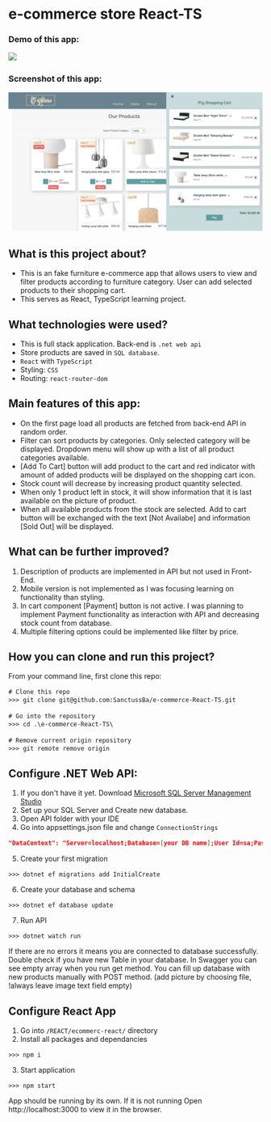 # e-commerce store React-TS

### Demo of this app:
![](https://github.com/SanctussBa/e-commerce-React-TS/blob/master/demo.gif?raw=true)

### Screenshot of this app:
![](https://github.com/SanctussBa/e-commerce-React-TS/blob/master/screenshot2.jpg?raw=true)

## What is this project about?

* This is an fake furniture e-commerce app that allows users to view and filter products according to furniture category. 
User can add selected products to their shopping cart.
* This serves as React, TypeScript learning project. 

## What technologies were used?

* This is full stack application. Back-end is `.net web api`
* Store products are saved in `SQL database`. 
* `React` with `TypeScript`
* Styling: `CSS`
* Routing: `react-router-dom`

## Main features of this app:

* On the first page load all products are fetched from back-end API in random order. 
* Filter can sort products by categories. Only selected category will be displayed. Dropdown menu will show up with a list of all product categories available.
* [Add To Cart] button will add product to the cart and red indicator with amount of added products will be displayed on the shopping cart icon.
* Stock count will decrease by increasing product quantity selected. 
* When only 1 product left in stock, it will show information that it is last available on the picture of product.
* When all available products from the stock are selected. Add to cart button will be exchanged with the text [Not Availabe] and information [Sold Out] will be displayed.

## What can be further improved?

1. Description of products are implemented in API but not used in Front-End. 
2. Mobile version is not implemented as I was focusing learning on functionality than styling.
4. In cart component [Payment] button is not active. I was planning to implement Payment functionality 
as interaction with API and decreasing stock count from database.
5. Multiple filtering options could be implemented like filter by price.

## How you can clone and run this project?

From your command line, first clone this repo:

```
# Clone this repo
>>> git clone git@github.com:SanctussBa/e-commerce-React-TS.git

# Go into the repository
>>> cd .\e-commerce-React-TS\

# Remove current origin repository
>>> git remote remove origin

```

## Configure .NET Web API:

1. If you don't have it yet. Download [Microsoft SQL Server Management Studio](https://learn.microsoft.com/en-us/sql/ssms/download-sql-server-management-studio-ssms?view=sql-server-ver16#download-ssms)
2. Set up your SQL Server and Create new database.
3. Open API folder with your IDE
4. Go into appsettings.json file and change `ConnectionStrings`
```json
"DataContext": "Server=localhost;Database=[your DB name];User Id=sa;Password=[your password];TrustServerCertificate=True"
```
5. Create your first migration
```
>>> dotnet ef migrations add InitialCreate
```
6. Create your database and schema
```
>>> dotnet ef database update
```
7. Run API
```
>>> dotnet watch run
```
If there are no errors it means you are connected to database successfully. Double check if you have new Table in your database. In Swagger you can see empty array when you run get method.
You can fill up database with new products manually with POST method. (add picture by choosing file, !always leave image text field empty)


## Configure React App

1. Go into `/REACT/ecommerc-react/` directory
2. Install all packages and dependancies
```
>>> npm i
```
3. Start application
```
>>> npm start
```

App should be running by its own. If it is not running Open http://localhost:3000 to view it in the browser.
